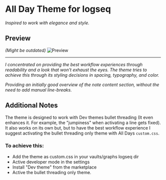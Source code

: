 # All Day Theme for logseq

_Inspired to work with elegance and style._

## Preview
_(Might be outdated)_
![Preview](https://raw.githubusercontent.com/tobealive/logseq-allday-theme/main/preview.jpg)

---

_I concentrated on providing the best workflow experiences through readability and a look that won't exhaust the eyes._
_The theme tries to achieve this through its styling decisions in spacing, typography, and color._

_Providing an initially good overview of the note content section, without  the need to add manual line-breaks._

## Additional Notes
The theme is designed to work with Dev themes bullet threading (It even enhances it. For example, the "jumpiness" when activating a line gets fixed).
It also works on its own but, but to have the best workflow experience I suggest activating the bullet threading only theme with All Days `custom.css`.

### To achieve this:
- Add the theme as custom.css in your vaults/graphs logseq dir
- Active developer mode in the settings
- Install "Dev theme" from the marketplace
- Active the bullet threading only theme.





